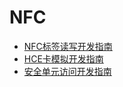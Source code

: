 # NFC<!--nfc-->

<!--Kit: Connectivity Kit-->
<!--Subsystem: Communication-->
<!--Owner: @amunra03-->
<!--SE: @wenxiaolin-->
<!--TSE: @zs_111-->

- [NFC标签读写开发指南](nfc-tag-access-guide.md)
- [HCE卡模拟开发指南](nfc-hce-guide.md)
- [安全单元访问开发指南](nfc-se-access-guide.md)